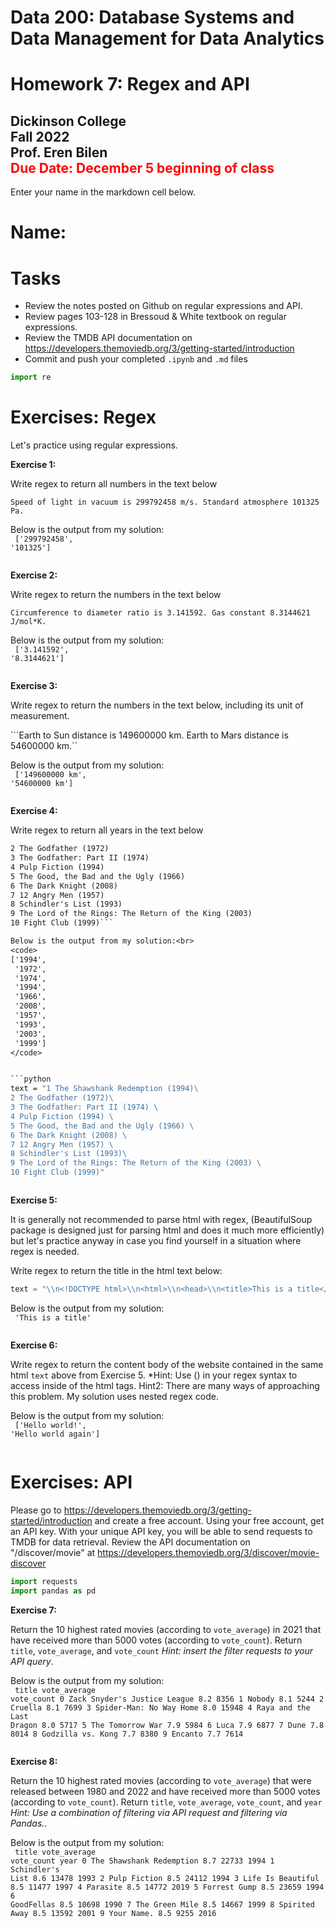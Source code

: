 # Data 200: Database Systems and Data Management for Data Analytics


# Homework 7: Regex and API

**Dickinson College**<br/>
**Fall 2022**<br/>
Prof. Eren Bilen<br/>
<font color='red'>**Due Date:** December 5 beginning of class </font>
---
Enter your name in the markdown cell below.

# Name:

# Tasks

- Review the notes posted on Github on regular expressions and API.
- Review pages 103-128 in Bressoud & White textbook on regular expressions.
- Review the TMDB API documentation on https://developers.themoviedb.org/3/getting-started/introduction
- Commit and push your completed `.ipynb` and `.md` files


```python
import re
```

# Exercises: Regex

Let's practice using regular expressions.

<div class="exercise"><b>Exercise 1:</b></div> 

Write regex to return all numbers in the text below

```Speed of light in vacuum is 299792458 m/s. Standard atmosphere 101325 Pa.```

Below is the output from my solution:<br>
<code>
['299792458', '101325']
</code>


```python

```

<div class="exercise"><b>Exercise 2:</b></div> 

Write regex to return the numbers in the text below

```Circumference to diameter ratio is 3.141592. Gas constant 8.3144621 J/mol*K.```

Below is the output from my solution:<br>
<code>
['3.141592', '8.3144621']
</code>


```python

```

<div class="exercise"><b>Exercise 3:</b></div> 

Write regex to return the numbers in the text below, including its unit of measurement.

```Earth to Sun distance is 149600000 km. Earth to Mars distance is 54600000 km.``

Below is the output from my solution:<br>
<code>
['149600000 km', '54600000 km']
</code>


```python

```

<div class="exercise"><b>Exercise 4:</b></div> 

Write regex to return all years in the text below

```1 The Shawshank Redemption (1994)
2 The Godfather (1972)
3 The Godfather: Part II (1974) 
4 Pulp Fiction (1994) 
5 The Good, the Bad and the Ugly (1966) 
6 The Dark Knight (2008) 
7 12 Angry Men (1957) 
8 Schindler's List (1993)
9 The Lord of the Rings: The Return of the King (2003) 
10 Fight Club (1999)```

Below is the output from my solution:<br>
<code>
['1994',
 '1972',
 '1974',
 '1994',
 '1966',
 '2008',
 '1957',
 '1993',
 '2003',
 '1999']
</code>


```python
text = "1 The Shawshank Redemption (1994)\
2 The Godfather (1972)\
3 The Godfather: Part II (1974) \
4 Pulp Fiction (1994) \
5 The Good, the Bad and the Ugly (1966) \
6 The Dark Knight (2008) \
7 12 Angry Men (1957) \
8 Schindler's List (1993)\
9 The Lord of the Rings: The Return of the King (2003) \
10 Fight Club (1999)"
```


```python

```

<div class="exercise"><b>Exercise 5:</b></div> 

It is generally not recommended to parse html with regex, (BeautifulSoup package is designed just for parsing html and does it much more efficiently) but let's practice anyway in case you find yourself in a situation where regex is needed.

Write regex to return the title in the html text below:


```python
text = "\\n<!DOCTYPE html>\\n<html>\\n<head>\\n<title>This is a title</title>\\n</head>\\n<body>\\n<p1>Hello world!</p1>\\n<p2>Hello world again</p2>\\n</body>\\n</html>\\n"
```

Below is the output from my solution:<br>
<code>
'This is a title'
</code>


```python

```

<div class="exercise"><b>Exercise 6:</b></div> 

Write regex to return the content body of the website contained in the same html `text` above from Exercise 5. *Hint: Use () in your regex syntax to access inside of the html tags. Hint2: There are many ways of approaching this problem. My solution uses nested regex code.

Below is the output from my solution:<br>
<code>
['Hello world!', 'Hello world again']
</code>


```python

```

# Exercises: API

Please go to https://developers.themoviedb.org/3/getting-started/introduction and create a free account. Using your free account, get an API key. With your unique API key, you will be able to send requests to TMDB for data retrieval. Review the API documentation on "/discover/movie" at https://developers.themoviedb.org/3/discover/movie-discover


```python
import requests
import pandas as pd
```

<div class="exercise"><b>Exercise 7:</b></div> 

Return the 10 highest rated movies (according to `vote_average`) in 2021 that have received more than 5000 votes (according to `vote_count`). Return `title`, `vote_average`, and `vote_count` *Hint: insert the filter requests to your API query*.


Below is the output from my solution:<br>
<code>
                          title  vote_average  vote_count
0  Zack Snyder's Justice League           8.2        8356
1                        Nobody           8.1        5244
2                       Cruella           8.1        7699
3       Spider-Man: No Way Home           8.0       15948
4      Raya and the Last Dragon           8.0        5717
5              The Tomorrow War           7.9        5984
6                          Luca           7.9        6877
7                          Dune           7.8        8014
8             Godzilla vs. Kong           7.7        8380
9                       Encanto           7.7        7614
</code>


```python

```

<div class="exercise"><b>Exercise 8:</b></div> 

Return the 10 highest rated movies (according to `vote_average`) that were released between 1980 and 2022 and have received more than 5000 votes (according to `vote_count`). Return `title`, `vote_average`, `vote_count`, and `year` *Hint: Use a combination of filtering via API request and filtering via Pandas.*.


Below is the output from my solution:<br>
<code>
                      title  vote_average  vote_count  year
0  The Shawshank Redemption           8.7       22733  1994
1          Schindler's List           8.6       13478  1993
2              Pulp Fiction           8.5       24112  1994
3         Life Is Beautiful           8.5       11477  1997
4                  Parasite           8.5       14772  2019
5              Forrest Gump           8.5       23659  1994
6                GoodFellas           8.5       10698  1990
7            The Green Mile           8.5       14667  1999
8             Spirited Away           8.5       13592  2001
9                Your Name.           8.5        9255  2016
</code>


```python

```
